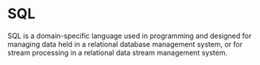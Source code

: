 # SQLSQL is a domain-specific language used in programming and designed for managing data held in a relational database management system, or for stream processing in a relational data stream management system.
